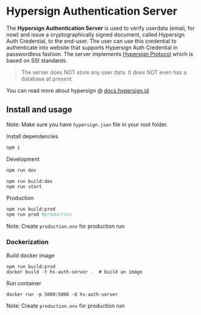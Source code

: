 # Hypersign Authentication Server

The **Hypersign Authentication Server** is used to verify userdata (email, for now) and issue a cryptographically signed document, called Hypersign Auth Credential, to the end-user. The user can use this credential to authenticate into website that supports Hypersign Auth Credential in passwordless fashion. The server implements [Hypersign Protocol](hypersign.id) which is based on SSI standards.

> The server does NOT store any user data. It does NOT even has a database at present.

You can read more about hypersign @ [docs.hypersign.id](https://docs.hypersign.id)

## Install and usage

Note: Make sure you have `hypersign.json` file in your root folder.

Install dependencies
```bash
npm i 
```

Development

```bash
npm run dev 
```

```
npm run build:dev
npm run start  
```

Production

```bash
npm run build:prod 
npm run prod #production
```
Note: Create `production.env` for production run

### Dockerization

Build docker image
```
npm run build:prod
docker build -t hs-auth-server .  # build an image
```

Run container
```
docker run -p 5000:5000 -d hs-auth-server
```
Note: Create `production.env` for production run
